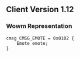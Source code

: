 ## Client Version 1.12

### Wowm Representation
```rust,ignore
cmsg CMSG_EMOTE = 0x0102 {
    Emote emote;    
}

```
